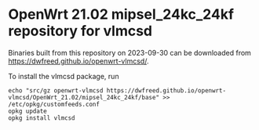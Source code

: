OpenWrt 21.02 mipsel_24kc_24kf repository for vlmcsd
========

Binaries built from this repository on 2023-09-30 can be downloaded from <https://dwfreed.github.io/openwrt-vlmcsd/>.

To install the vlmcsd package, run

```
echo "src/gz openwrt-vlmcsd https://dwfreed.github.io/openwrt-vlmcsd/OpenWrt_21.02/mipsel_24kc_24kf/base" >> /etc/opkg/customfeeds.conf
opkg update
opkg install vlmcsd
```
